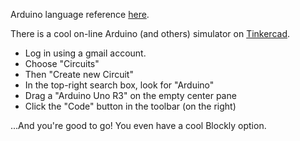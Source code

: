 Arduino language reference [here](https://www.arduino.cc/reference/en/).

There is a cool on-line Arduino (and others) simulator on [Tinkercad](http://www.tinkercad.com).

- Log in using a gmail account.
- Choose "Circuits"
- Then "Create new Circuit"
- In the top-right search box, look for "Arduino"
- Drag a "Arduino Uno R3" on the empty center pane
- Click the "Code" button in the toolbar (on the right)

...And you're good to go! You even have a cool Blockly option.
